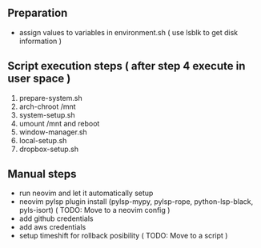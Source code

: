 Preparation
-----------
* assign values to variables in environment.sh ( use lsblk to get disk information )

Script execution steps ( after step 4 execute in user space )
-------------------------------------------------------------
1. prepare-system.sh
2. arch-chroot /mnt
3. system-setup.sh
4. umount /mnt and reboot
5. window-manager.sh
6. local-setup.sh
7. dropbox-setup.sh

Manual steps
------------
* run neovim and let it automatically setup
* neovim pylsp plugin install (pylsp-mypy, pylsp-rope, python-lsp-black, pyls-isort) ( TODO: Move to a neovim config )
* add github credentials
* add aws credentials
* setup timeshift for rollback posibility ( TODO: Move to a script )
